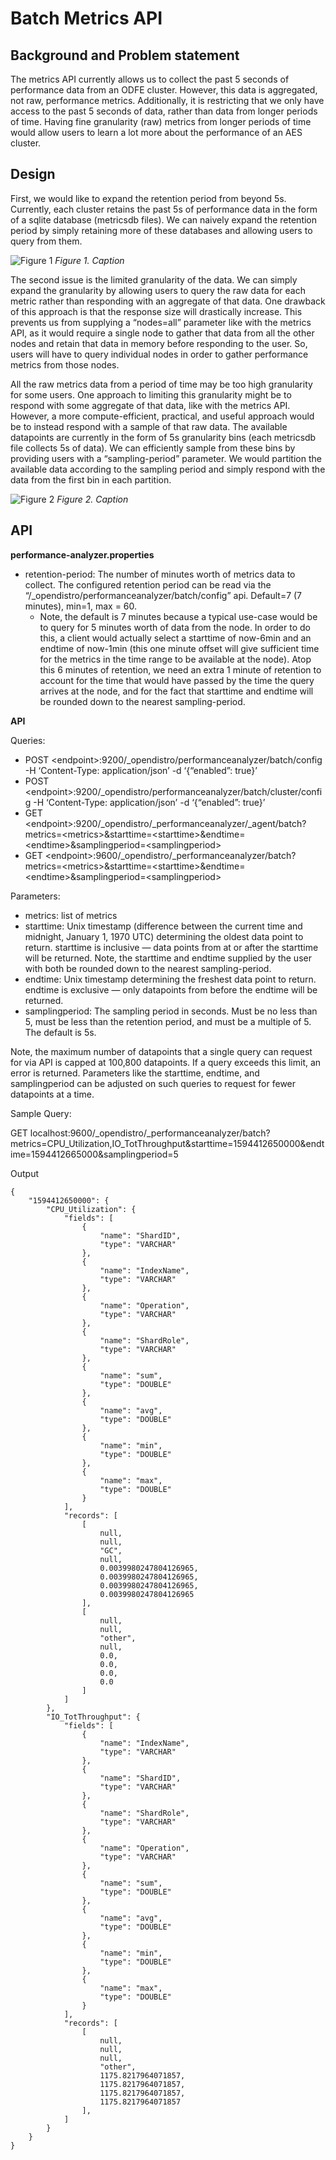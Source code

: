 # Batch Metrics API

## Background and Problem statement
The metrics API currently allows us to collect the past 5 seconds of performance data from an ODFE cluster. However, this data is aggregated, not raw, performance metrics. Additionally, it is restricting that we only have access to the past 5 seconds of data, rather than data from longer periods of time. Having fine granularity (raw) metrics from longer periods of time would allow users to learn a lot more about the performance of an AES cluster.

## Design
First, we would like to expand the retention period from beyond 5s. Currently, each cluster retains the past 5s of performance data in the form of a sqlite database (metricsdb files). We can naively expand the retention period by simply retaining more of these databases and allowing users to query from them.

![Figure 1](/docs/images/batch-metrics-api-1.png)
*Figure 1. Caption*

The second issue is the limited granularity of the data. We can simply expand the granularity by allowing users to query the raw data for each metric rather than responding with an aggregate of that data. One drawback of this approach is that the response size will drastically increase. This prevents us from supplying a “nodes=all” parameter like with the metrics API, as it would require a single node to gather that data from all the other nodes and retain that data in memory before responding to the user. So, users will have to query individual nodes in order to gather performance metrics from those nodes.

All the raw metrics data from a period of time may be too high granularity for some users. One approach to limiting this granularity might be to respond with some aggregate of that data, like with the metrics API. However, a more compute-efficient, practical, and useful approach would be to instead respond with a sample of that raw data. The available datapoints are currently in the form of 5s granularity bins (each metricsdb file collects 5s of data). We can efficiently sample from these bins by providing users with a “sampling-period” parameter. We would partition the available data according to the sampling period and simply respond with the data from the first bin in each partition.

![Figure 2](/docs/images/batch-metrics-api-2.png)
*Figure 2. Caption*

## API

**performance-analyzer.properties**
* retention-period: The number of minutes worth of metrics data to collect. The configured retention period can be read via the “/_opendistro/performanceanalyzer/batch/config” api. Default=7 (7 minutes), min=1, max = 60.
  * Note, the default is 7 minutes because a typical use-case would be to query for 5 minutes worth of data from the node. In order to do this, a client would actually select a starttime of now-6min and an endtime of now-1min (this one minute offset will give sufficient time for the metrics in the time range to be available at the node). Atop this 6 minutes of retention, we need an extra 1 minute of retention to account for the time that would have passed by the time the query arrives at the node, and for the fact that starttime and endtime will be rounded down to the nearest sampling-period.

**API**

Queries:

* POST \<endpoint\>:9200/_opendistro/performanceanalyzer/batch/config -H ‘Content-Type: application/json’ -d ‘{“enabled”: true}’
* POST \<endpoint\>:9200/_opendistro/performanceanalyzer/batch/cluster/config -H ‘Content-Type: application/json’ -d ‘{“enabled”: true}’
* GET \<endpoint\>:9200/_opendistro/_performanceanalyzer/_agent/batch?metrics=\<metrics\>&starttime=\<starttime\>&endtime=\<endtime\>&samplingperiod=\<samplingperiod\>
* GET \<endpoint\>:9600/_opendistro/_performanceanalyzer/batch?metrics=\<metrics\>&starttime=\<starttime\>&endtime=\<endtime\>&samplingperiod=\<samplingperiod\>

Parameters:
* metrics: list of metrics
* starttime: Unix timestamp (difference between the current time and midnight, January 1, 1970 UTC) determining the oldest data point to return. starttime is inclusive — data points from at or after the starttime will be returned. Note, the starttime and endtime supplied by the user with both be rounded down to the nearest sampling-period.
* endtime: Unix timestamp determining the freshest data point to return. endtime is exclusive — only datapoints from before the endtime will be returned.
* samplingperiod: The sampling period in seconds. Must be no less than 5, must be less than the retention period, and must be a multiple of 5. The default is 5s.

Note, the maximum number of datapoints that a single query can request for via API is capped at 100,800 datapoints. If a query exceeds this limit, an error is returned. Parameters like the starttime, endtime, and samplingperiod can be adjusted on such queries to request for fewer datapoints at a time.

Sample Query:

GET localhost:9600/_opendistro/_performanceanalyzer/batch?metrics=CPU_Utilization,IO_TotThroughput&starttime=1594412650000&endtime=1594412665000&samplingperiod=5

Output
```
{
    "1594412650000": {
        "CPU_Utilization": {
            "fields": [
                {
                    "name": "ShardID",
                    "type": "VARCHAR"
                },
                {
                    "name": "IndexName",
                    "type": "VARCHAR"
                },
                {
                    "name": "Operation",
                    "type": "VARCHAR"
                },
                {
                    "name": "ShardRole",
                    "type": "VARCHAR"
                },
                {
                    "name": "sum",
                    "type": "DOUBLE"
                },
                {
                    "name": "avg",
                    "type": "DOUBLE"
                },
                {
                    "name": "min",
                    "type": "DOUBLE"
                },
                {
                    "name": "max",
                    "type": "DOUBLE"
                }
            ],
            "records": [
                [
                    null,
                    null,
                    "GC",
                    null,
                    0.0039980247804126965,
                    0.0039980247804126965,
                    0.0039980247804126965,
                    0.0039980247804126965
                ],
                [
                    null,
                    null,
                    "other",
                    null,
                    0.0,
                    0.0,
                    0.0,
                    0.0
                ]
            ]
        },
        "IO_TotThroughput": {
            "fields": [
                {
                    "name": "IndexName",
                    "type": "VARCHAR"
                },
                {
                    "name": "ShardID",
                    "type": "VARCHAR"
                },
                {
                    "name": "ShardRole",
                    "type": "VARCHAR"
                },
                {
                    "name": "Operation",
                    "type": "VARCHAR"
                },
                {
                    "name": "sum",
                    "type": "DOUBLE"
                },
                {
                    "name": "avg",
                    "type": "DOUBLE"
                },
                {
                    "name": "min",
                    "type": "DOUBLE"
                },
                {
                    "name": "max",
                    "type": "DOUBLE"
                }
            ],
            "records": [
                [
                    null,
                    null,
                    null,
                    "other",
                    1175.8217964071857,
                    1175.8217964071857,
                    1175.8217964071857,
                    1175.8217964071857
                ],
            ]
        }
    }
}
```
